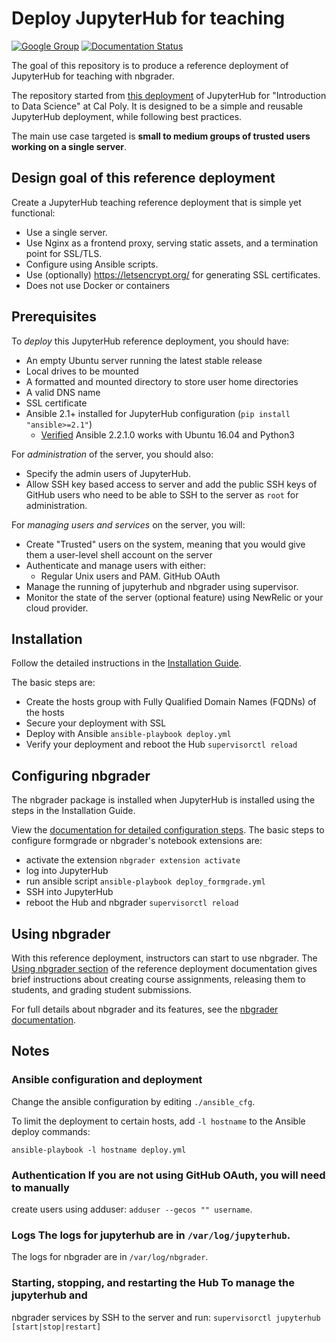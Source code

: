# Deploy JupyterHub for teaching

[![Google
Group](https://img.shields.io/badge/-Google%20Group-lightgrey.svg)](https://groups.google.com/forum/#!forum/jupyter)
[![Documentation
Status](http://readthedocs.org/projects/jupyterhub-deploy-teaching/badge/?version=latest)](http://jupyterhub-deploy-teaching.readthedocs.org/en/latest/?badge=latest)

The goal of this repository is to produce a reference deployment of JupyterHub
for teaching with nbgrader.

The repository started from [this
deployment](https://github.com/calpolydatascience/jupyterhub-deploy-data301) of
JupyterHub for "Introduction to Data Science" at Cal Poly.  It is designed to be
a simple and reusable JupyterHub deployment, while following best practices.

The main use case targeted is **small to medium groups of trusted users working
on a single server**.

## Design goal of this reference deployment

Create a JupyterHub teaching reference deployment that is simple yet functional:

- Use a single server.
- Use Nginx as a frontend proxy, serving static assets, and a termination point
  for SSL/TLS.
- Configure using Ansible scripts.
- Use (optionally) https://letsencrypt.org/ for generating SSL certificates.
- Does not use Docker or containers

## Prerequisites

To *deploy* this JupyterHub reference deployment, you should have:

- An empty Ubuntu server running the latest stable release
- Local drives to be mounted
- A formatted and mounted directory to store user home directories
- A valid DNS name
- SSL certificate
- Ansible 2.1+ installed for JupyterHub configuration (`pip install
  "ansible>=2.1"`)
    - [Verified](https://github.com/jupyterhub/jupyterhub-deploy-teaching/issues/48#issuecomment-277407265)
      Ansible 2.2.1.0 works with Ubuntu 16.04 and Python3

For *administration* of the server, you should also:

- Specify the admin users of JupyterHub.
- Allow SSH key based access to server and add the public SSH keys of GitHub
  users who need to be able to SSH to the server as `root` for administration.

For *managing users and services* on the server, you will:

- Create "Trusted" users on the system, meaning that you would give them a
  user-level shell account on the server
- Authenticate and manage users with either:
  * Regular Unix users and PAM.  GitHub OAuth
- Manage the running of jupyterhub and nbgrader using supervisor.
- Monitor the state of the server (optional feature) using NewRelic or your
  cloud provider.

## Installation

Follow the detailed instructions in the [Installation
Guide](http://jupyterhub-deploy-teaching.readthedocs.org/en/latest/installation.html).

The basic steps are:
- Create the hosts group with Fully Qualified Domain Names (FQDNs) of the hosts
- Secure your deployment with SSL
- Deploy with Ansible ``ansible-playbook deploy.yml``
- Verify your deployment and reboot the Hub ``supervisorctl reload``

## Configuring nbgrader

The nbgrader package is installed when JupyterHub is installed using the steps
in the Installation Guide.

View the [documentation for detailed configuration
steps](http://jupyterhub-deploy-teaching.readthedocs.org/en/latest/configure-nbgrader.html).
The basic steps to configure formgrade or nbgrader's notebook extensions are:

- activate the extension ``nbgrader extension activate``
- log into JupyterHub
- run ansible script ``ansible-playbook deploy_formgrade.yml``
- SSH into JupyterHub
- reboot the Hub and nbgrader ``supervisorctl reload``

## Using nbgrader

With this reference deployment, instructors can start to use nbgrader.  The
[Using nbgrader
section](http://jupyterhub-deploy-teaching.readthedocs.org/en/latest/use-nbgrader.html)
of the reference deployment documentation gives brief instructions about
creating course assignments, releasing them to students, and grading student
submissions.

For full details about nbgrader and its features, see the [nbgrader
documentation](http://nbgrader.readthedocs.org/en/latest/).

## Notes

### Ansible configuration and deployment

Change the ansible configuration by editing ``./ansible_cfg``.

To limit the deployment to certain hosts, add ``-l hostname`` to the Ansible
deploy commands:

``ansible-playbook -l hostname deploy.yml``

### Authentication If you are not using GitHub OAuth, you will need to manually
create users using adduser: ``adduser --gecos "" username``.

### Logs The logs for jupyterhub are in ``/var/log/jupyterhub``.

The logs for nbgrader are in ``/var/log/nbgrader``.

### Starting, stopping, and restarting the Hub To manage the jupyterhub and
nbgrader services by SSH to the server and run: ``supervisorctl jupyterhub
[start|stop|restart]``
